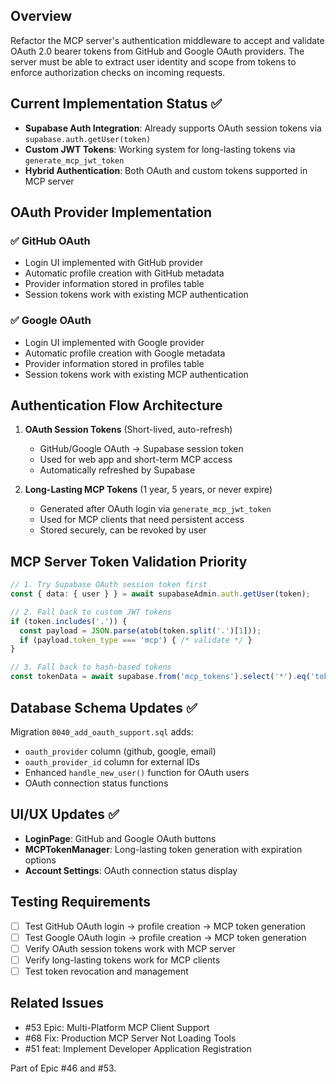 ## Overview
Refactor the MCP server's authentication middleware to accept and validate OAuth 2.0 bearer tokens from GitHub and Google OAuth providers. The server must be able to extract user identity and scope from tokens to enforce authorization checks on incoming requests.

## Current Implementation Status ✅
- **Supabase Auth Integration**: Already supports OAuth session tokens via `supabase.auth.getUser(token)`
- **Custom JWT Tokens**: Working system for long-lasting tokens via `generate_mcp_jwt_token`
- **Hybrid Authentication**: Both OAuth and custom tokens supported in MCP server

## OAuth Provider Implementation 

### ✅ **GitHub OAuth** 
- Login UI implemented with GitHub provider
- Automatic profile creation with GitHub metadata
- Provider information stored in profiles table
- Session tokens work with existing MCP authentication

### ✅ **Google OAuth**
- Login UI implemented with Google provider  
- Automatic profile creation with Google metadata
- Provider information stored in profiles table
- Session tokens work with existing MCP authentication

## Authentication Flow Architecture

1. **OAuth Session Tokens** (Short-lived, auto-refresh)
   - GitHub/Google OAuth → Supabase session token
   - Used for web app and short-term MCP access
   - Automatically refreshed by Supabase

2. **Long-Lasting MCP Tokens** (1 year, 5 years, or never expire)
   - Generated after OAuth login via `generate_mcp_jwt_token`
   - Used for MCP clients that need persistent access
   - Stored securely, can be revoked by user

## MCP Server Token Validation Priority

```typescript
// 1. Try Supabase OAuth session token first
const { data: { user } } = await supabaseAdmin.auth.getUser(token);

// 2. Fall back to custom JWT tokens  
if (token.includes('.')) {
  const payload = JSON.parse(atob(token.split('.')[1]));
  if (payload.token_type === 'mcp') { /* validate */ }
}

// 3. Fall back to hash-based tokens
const tokenData = await supabase.from('mcp_tokens').select('*').eq('token', token);
```

## Database Schema Updates ✅

Migration `0040_add_oauth_support.sql` adds:
- `oauth_provider` column (github, google, email)
- `oauth_provider_id` column for external IDs
- Enhanced `handle_new_user()` function for OAuth users
- OAuth connection status functions

## UI/UX Updates ✅

- **LoginPage**: GitHub and Google OAuth buttons
- **MCPTokenManager**: Long-lasting token generation with expiration options
- **Account Settings**: OAuth connection status display

## Testing Requirements

- [ ] Test GitHub OAuth login → profile creation → MCP token generation
- [ ] Test Google OAuth login → profile creation → MCP token generation  
- [ ] Verify OAuth session tokens work with MCP server
- [ ] Verify long-lasting tokens work for MCP clients
- [ ] Test token revocation and management

## Related Issues
- #53 Epic: Multi-Platform MCP Client Support
- #68 Fix: Production MCP Server Not Loading Tools
- #51 feat: Implement Developer Application Registration

Part of Epic #46 and #53. 